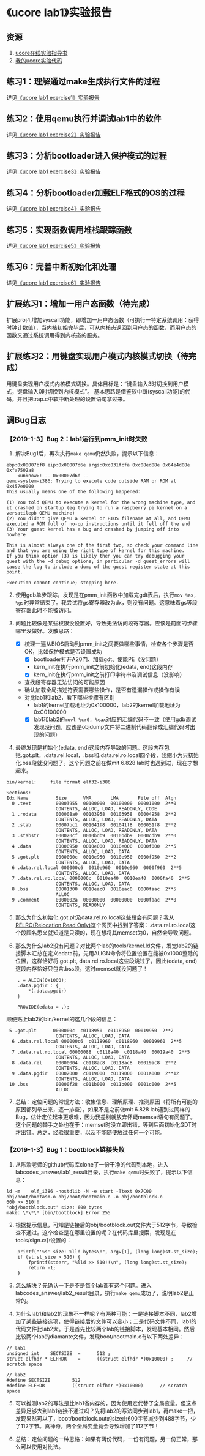 # 《ucore lab1》实验报告

## 资源

1. [ucore在线实验指导书](https://chyyuu.gitbooks.io/ucore_os_docs/content/)
2. [我的ucore实验代码](https://github.com/whl1729/ucore_os_lab)

## 练习1：理解通过make生成执行文件的过程

详见[《ucore lab1 exercise1》实验报告](lab1_exercise1_make_ucore.md)

## 练习2：使用qemu执行并调试lab1中的软件

详见[《ucore lab1 exercise2》实验报告](lab1_exercise2_use_gdb.md)

## 练习3：分析bootloader进入保护模式的过程

详见[《ucore lab1 exercise3》实验报告](lab1_exercise3_real2protect.md)

## 练习4：分析bootloader加载ELF格式的OS的过程

详见[《ucore lab1 exercise4》实验报告](lab1_exercise4_load_os.md)

## 练习5：实现函数调用堆栈跟踪函数

详见[《ucore lab1 exercise5》实验报告](lab1_exercise5_print_stackframe.md)

## 练习6：完善中断初始化和处理

详见[《ucore lab1 exercise6》实验报告](lab1_exercise6_init_interrupt.md)

## 扩展练习1：增加一用户态函数（待完成）

扩展proj4,增加syscall功能，即增加一用户态函数（可执行一特定系统调用：获得时钟计数值），当内核初始完毕后，可从内核态返回到用户态的函数，而用户态的函数又通过系统调用得到内核态的服务。

## 扩展练习2：用键盘实现用户模式内核模式切换（待完成）

用键盘实现用户模式内核模式切换。具体目标是：“键盘输入3时切换到用户模式，键盘输入0时切换到内核模式”。 基本思路是借鉴软中断(syscall功能)的代码，并且把trap.c中软中断处理的设置语句拿过来。

## 调Bug日志

### 【2019-1-3】Bug 2：lab1运行到pmm_init时失败

1. 解决Bug1后，再次执行`make qemu`仍然失败，提示以下信息：
```
ebp:0x00007bf8 eip:0x00007d6e args:0xc031fcfa 0xc08ed88e 0x64e4d08e 0xfa7502a8 
    <unknow>: -- 0x00007d6d --
qemu-system-i386: Trying to execute code outside RAM or ROM at 0x457e0000
This usually means one of the following happened:

(1) You told QEMU to execute a kernel for the wrong machine type, and it crashed on startup (eg trying to run a raspberry pi kernel on a versatilepb QEMU machine)
(2) You didn't give QEMU a kernel or BIOS filename at all, and QEMU executed a ROM full of no-op instructions until it fell off the end
(3) Your guest kernel has a bug and crashed by jumping off into nowhere

This is almost always one of the first two, so check your command line and that you are using the right type of kernel for this machine.
If you think option (3) is likely then you can try debugging your guest with the -d debug options; in particular -d guest_errors will cause the log to include a dump of the guest register state at this point.

Execution cannot continue; stopping here.
```

2. 使用gdb单步跟踪，发现是在pmm_init函数中加载完gdt表后，执行`mov %ax, %gs`时异常结束了。我尝试将gs寄存器改为dx，则没有问题。这意味着gs等段寄存器此时不能被访问。

3. 问题比较像是某些权限没设置好，导致无法访问段寄存器。应该是前面的步骤哪里没做好。发散思路：
    - [x] 梳理一遍从BIOS启动到pmm_init之间要做哪些事情，检查各个步骤是否OK，比如保护模式是否设置成功
        - [x] bootloader打开A20门、加载gdt、使能PE（没问题）
        - kern_init在执行pmm_init之前初始化(edata, end)这段内存
        - [x] kern_init在执行pmm_init之前打印字符串及调试信息（没影响）
    - 查找段寄存器无法访问的可能原因
    - 确认加载全局描述符表需要哪些操作，是否有遗漏操作或操作有误
    - 对比lab1和lab2，看下哪些步骤有区别
        - lab1的kernel加载地址为0x100000，lab2的kernel加载地址为0xC0100000
        - [x] lab1和lab2的`movl %cr0, %eax`对应的汇编代码不一致（使用gdb调试发现没问题，应该是objdump文件将二进制代码翻译成汇编代码时出现的问题）

4. 最终发现是初始化(edata, end)这段内存导致的问题。这段内存包括.got.plt，.data.rel.local，.bss和.data.rel.ro.local四个段，我缩小为只初始化.bss段就没问题了。这个问题之前在做mit 6.828 lab时也遇到过，现在才想起来。
```
bin/kernel:     file format elf32-i386

Sections:
Idx Name          Size      VMA       LMA       File off  Algn
  0 .text         00003955  00100000  00100000  00001000  2**0
                  CONTENTS, ALLOC, LOAD, READONLY, CODE
  1 .rodata       000008a0  00103958  00103958  00004958  2**2
                  CONTENTS, ALLOC, LOAD, READONLY, DATA
  2 .stab         00007bc1  001041f8  001041f8  000051f8  2**2
                  CONTENTS, ALLOC, LOAD, READONLY, DATA
  3 .stabstr      000020cf  0010bdb9  0010bdb9  0000cdb9  2**0
                  CONTENTS, ALLOC, LOAD, READONLY, DATA
  4 .data         00000950  0010e000  0010e000  0000f000  2**5
                  CONTENTS, ALLOC, LOAD, DATA
  5 .got.plt      0000000c  0010e950  0010e950  0000f950  2**2
                  CONTENTS, ALLOC, LOAD, DATA
  6 .data.rel.local 000000c6  0010e960  0010e960  0000f960  2**5
                  CONTENTS, ALLOC, LOAD, DATA
  7 .data.rel.ro.local 0000006c  0010ea40  0010ea40  0000fa40  2**5
                  CONTENTS, ALLOC, LOAD, DATA
  8 .bss          00001300  0010eac0  0010eac0  0000faac  2**5
                  ALLOC
  9 .comment      0000002a  00000000  00000000  0000faac  2**0
                  CONTENTS, READONLY
```

5. 那么为什么初始化.got.plt及data.rel.ro.local这些段会有问题？我从[RELRO(Relocation Read Only)](https://hardenedlinux.github.io/2016/11/25/RelRO.html)这个网页中找到了答案：.data.rel.ro.local这个段顾名思义就知道是只读的，现在想将其memset为0，自然会导致问题。

6. 那么为什么lab2没有问题？对比两个lab的tools/kernel.ld文件，发觉lab2的链接脚本汇总在定义edata前，先用ALIGN命令将位置设置在能被0x1000整除的位置，这样恰好将.got.plt, data.rel.ro.local这些段跳过了，因此(edata, end)这段内存恰好只包含.bss段，这时memset就没问题了！
```
    . = ALIGN(0x1000);
    .data.pgdir : {
        *(.data.pgdir)
    }

    PROVIDE(edata = .);
```

顺便贴上lab2的bin/kernel的这几个段的信息：
```
 5 .got.plt      0000000c  c0118950  c0118950  00019950  2**2
                  CONTENTS, ALLOC, LOAD, DATA
  6 .data.rel.local 000000c6  c0118960  c0118960  00019960  2**5
                  CONTENTS, ALLOC, LOAD, DATA
  7 .data.rel.ro.local 00000088  c0118a40  c0118a40  00019a40  2**5
                  CONTENTS, ALLOC, LOAD, DATA
  8 .data.rel     00000004  c0118ac8  c0118ac8  00019ac8  2**2
                  CONTENTS, ALLOC, LOAD, DATA
  9 .data.pgdir   00002000  c0119000  c0119000  0001a000  2**12
                  CONTENTS, ALLOC, LOAD, DATA
 10 .bss          00000f28  c011b000  c011b000  0001c000  2**5
                  ALLOC
```

7. 总结：定位问题的常规方法：收集信息、理解原理、推测原因（将所有可能的原因都列举出来，逐一排查）。如果不是之前做mit 6.828 lab遇到过同样的Bug，估计定位起来更艰难，因为我差别就放弃怀疑memset语句有问题了。这个问题的棘手之处也在于：memset时没立即出错，等到后面初始化GDT时才出错。总之，经验很重要，以及不能随便放过任何一个可能。

### 【2019-1-3】Bug 1：bootblock链接失败

1. 从陈渝老师的github代码库clone了一份干净的代码到本地，进入labcodes_answer/lab1_result目录，执行`make qemu`时失败了，提示以下信息：
```
ld -m    elf_i386 -nostdlib -N -e start -Ttext 0x7C00 obj/boot/bootasm.o obj/boot/bootmain.o -o obj/bootblock.o
600 >> 510!!
'obj/bootblock.out' size: 600 bytes
make: \*\*\* [bin/bootblock] Error 255
```

2. 根据提示信息，可知是链接后的obj/bootblock.out文件大于512字节，导致检查不通过。这个检查是在哪里设置的呢？在代码库里搜索，发现是在tools/sign.c中设置的：
```
    printf("'%s' size: %lld bytes\n", argv[1], (long long)st.st_size);
    if (st.st_size > 510) {
        fprintf(stderr, "%lld >> 510!!\n", (long long)st.st_size);
        return -1;
    }
```

3. 怎么解决？先确认一下是不是每个lab都有这个问题。进入labcodes_answer/lab2_result目录，执行`make qemu`成功了，说明lab2是正常的。

4. 为什么lab1和lab2的现象不一样呢？有两种可能：一是链接脚本不同，lab2增加了某些链接选项，使得链接后的文件可以变小；二是代码文件不同，lab1的代码文件比lab2大。于是首先比较两个lab的链接脚本，发现基本相同。然后比较两个lab的diamante文件，发现boot/nootmain.c有以下两处差异：
```
// lab1
unsigned int    SECTSIZE  =      512 ;
struct elfhdr * ELFHDR    =      ((struct elfhdr *)0x10000) ;     // scratch space

// lab2
#define SECTSIZE        512
#define ELFHDR          ((struct elfhdr *)0x10000)      // scratch space
```

5. 可以推测lab2的写法是比lab1省内存的，因为使用宏代替了全局变量。但这点差异足够大到lab1链接不通过吗？先将lab2的写法同步到lab1，再make一把，发现果然可以了，boot/bootblock.out的size由600字节减少到488字节，少了112字节。真神奇，两个全局变量竟会导致增加了112字节！

6. 总结：定位问题的一种思路：如果有两份代码，一份有问题，另一份正常，那么可以使用对比法。
